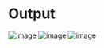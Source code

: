# Output
![image](https://github.com/user-attachments/assets/e62c59bd-066f-4ab3-adb4-67ec687856dd)
![image](https://github.com/user-attachments/assets/1358b4ee-4447-41f6-92ee-62b54fbf48e0)
![image](https://github.com/user-attachments/assets/0ffc133b-d50f-40be-8abf-eb31be600159)
